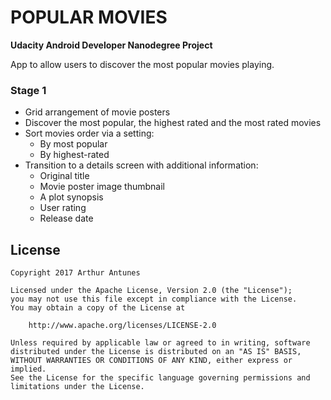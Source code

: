 # POPULAR MOVIES 

**Udacity Android Developer Nanodegree Project**

App to allow users to discover the most popular movies playing.

### Stage 1

+ Grid arrangement of movie posters
+ Discover the most popular, the highest rated and the most rated movies
+ Sort movies order via a setting:
  + By most popular 
  + By highest-rated
+ Transition to a details screen with additional information:
  + Original title
  + Movie poster image thumbnail
  + A plot synopsis
  + User rating
  + Release date

## License

    Copyright 2017 Arthur Antunes

    Licensed under the Apache License, Version 2.0 (the "License");
    you may not use this file except in compliance with the License.
    You may obtain a copy of the License at

        http://www.apache.org/licenses/LICENSE-2.0

    Unless required by applicable law or agreed to in writing, software
    distributed under the License is distributed on an "AS IS" BASIS,
    WITHOUT WARRANTIES OR CONDITIONS OF ANY KIND, either express or implied.
    See the License for the specific language governing permissions and
    limitations under the License.